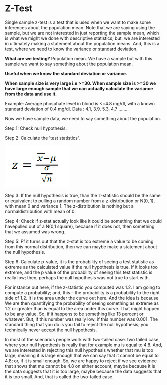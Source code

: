 # Z-Test

Single sample z-test is a test that is used when we want to make some inferences about the population mean. Note that we are saying using the sample, but we are not interested in just reporting the sample mean, which is what we might we done with descriptive statistics; but, we are interested in ultimately making a statement about the population means. And, this is a test, where we need to know the variance or standard deviation.

**What are we testing?**
Population mean. We have a sample but with this sample we want to say something about the population mean.

**Useful when we know the standard deviation or variance.**

**When sample size is very large i.e >=30. When sample size is >=30 we have large enough sample that we can actually calculate the variance from the data and use it.**

Example: Average phosphate level in blood is <=4.8 mg/dl, with a known standard deviation of 0.4 mg/dl.
Data : 4.1, 3.9. 5.3, 4.7 ........

Now we have sample data, we need to say something about the population.

Step 1: Check null hypothesis.

Step 2: Calculate the 'test statistics'.

![alt text]( https://raw.githubusercontent.com/AbhishekKumar4/Data-Analytics/master/Inferential%20Statistics/Single%20Sample%20Tests/Z-Test/zscoreformula.png)

Step 3: If the null hypothesis is true, than the z-statistic should be the same or equivalent to pulling a random number from a z-distribution or N(0, 1), with mean 0 and variance 1. The z-distribution is nothing but a normaldistribution with mean of 0.

Step 4:  Check if z-stat actually look like it could be something that we could havepulled out of a N(0,1 square), because if it does not, then something that we assumed was wrong.

Step 5:  Ff it turns out that the z-stat is too extreme a value to be coming from this normal distribution, then we can maybe make
a statement about the null hypothesis.

Step 6: Calculate p-value, it is the probability of seeing a test statistic as extreme as the calculated value if the null hypothesis is true. If it looks too extreme, and the p value of the probability of seeing this test statistic is really low; then, perhaps the null hypothesis was not true to start with.

For instance out here, if the z-statistic you computed was 1.2. I am going to compute a probability; and, this – the probability is a probability to
the right side of 1.2. It is the area under the curve out here. And the idea is because We are then quantifying the probability of seeing something as extreme as 1.2 or greater than is equal to the area under this curve. That might happen to be any value. So, if it happens to be something like 13 percent or whatever. But, if this number was really low; if this number was 0.001. The standard thing that you do is you fail to reject the null hypothesis; you technically never accept the null hypothesis.


In most of the scenarios people work with two-tailed case. two tailed case, where your null hypothesis is really that for example mu is equal to 4.8. And, we are interested in rejecting this null hypothesis whether that mu is too large; meaning it is large enough that we can say that it cannot be equal to 4.8; or, if it is small enough. So, we are happy to reject if we see evidence that shows that mu cannot be 4.8 on either account; maybe because it is the data suggests that it is too large, maybe because the data suggests that it is too small. And, that is called the two-tailed case.




